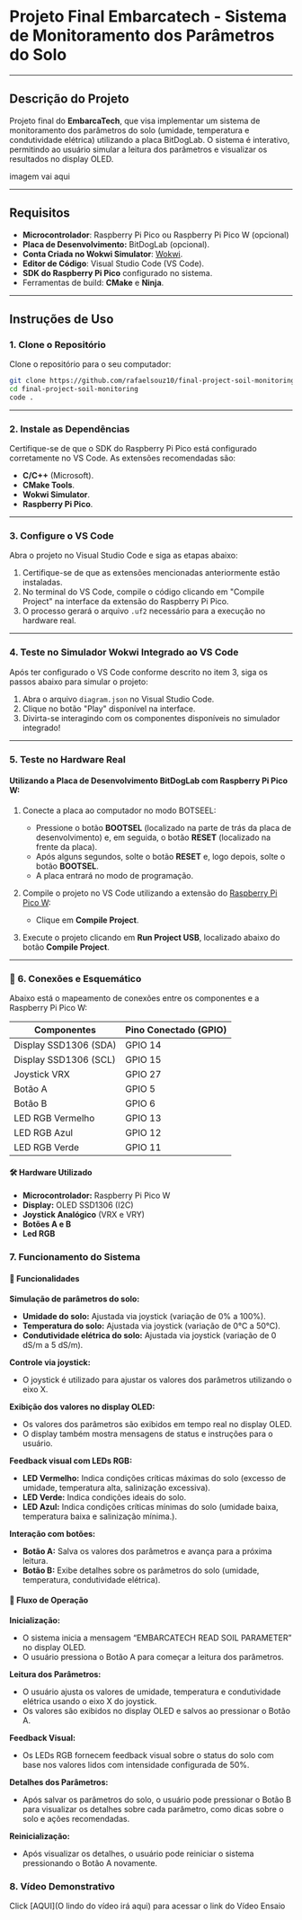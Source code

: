 # Projeto Final Embarcatech - Sistema de Monitoramento dos Parâmetros do Solo

---

## Descrição do Projeto

Projeto final do **EmbarcaTech**, que visa implementar um sistema de monitoramento dos parâmetros do solo (umidade, temperatura e condutividade elétrica) utilizando a placa BitDogLab. O sistema é interativo, permitindo ao usuário simular a leitura dos parâmetros e visualizar os resultados no display OLED.

imagem vai aqui

---

## Requisitos

- **Microcontrolador**: Raspberry Pi Pico ou Raspberry Pi Pico W (opcional)
- **Placa de Desenvolvimento:** BitDogLab (opcional).
- **Conta Criada no Wokwi Simulator**: [Wokwi](https://wokwi.com/).
- **Editor de Código**: Visual Studio Code (VS Code).
- **SDK do Raspberry Pi Pico** configurado no sistema.
- Ferramentas de build: **CMake** e **Ninja**.

---

## Instruções de Uso

### 1. Clone o Repositório

Clone o repositório para o seu computador:
```bash
git clone https://github.com/rafaelsouz10/final-project-soil-monitoring.git
cd final-project-soil-monitoring
code .
```
---

### 2. Instale as Dependências

Certifique-se de que o SDK do Raspberry Pi Pico está configurado corretamente no VS Code. As extensões recomendadas são:

- **C/C++** (Microsoft).
- **CMake Tools**.
- **Wokwi Simulator**.
- **Raspberry Pi Pico**.

---

### 3. Configure o VS Code

Abra o projeto no Visual Studio Code e siga as etapas abaixo:

1. Certifique-se de que as extensões mencionadas anteriormente estão instaladas.
2. No terminal do VS Code, compile o código clicando em "Compile Project" na interface da extensão do Raspberry Pi Pico.
3. O processo gerará o arquivo `.uf2` necessário para a execução no hardware real.

---

### 4. Teste no Simulador Wokwi Integrado ao VS Code

Após ter configurado o VS Code conforme descrito no item 3, siga os passos abaixo para simular o projeto:

1. Abra o arquivo `diagram.json` no Visual Studio Code.
2. Clique no botão "Play" disponível na interface.
3. Divirta-se interagindo com os componentes disponíveis no simulador integrado!

---

### 5. Teste no Hardware Real

#### Utilizando a Placa de Desenvolvimento BitDogLab com Raspberry Pi Pico W:

1. Conecte a placa ao computador no modo BOTSEEL:
   - Pressione o botão **BOOTSEL** (localizado na parte de trás da placa de desenvolvimento) e, em seguida, o botão **RESET** (localizado na frente da placa).
   - Após alguns segundos, solte o botão **RESET** e, logo depois, solte o botão **BOOTSEL**.
   - A placa entrará no modo de programação.

2. Compile o projeto no VS Code utilizando a extensão do [Raspberry Pi Pico W](https://marketplace.visualstudio.com/items?itemName=raspberry-pi.raspberry-pi-pico):
   - Clique em **Compile Project**.

3. Execute o projeto clicando em **Run Project USB**, localizado abaixo do botão **Compile Project**.

---

### 🔌 6. Conexões e Esquemático
Abaixo está o mapeamento de conexões entre os componentes e a Raspberry Pi Pico W:

| **Componentes**        | **Pino Conectado (GPIO)** |
|------------------------|---------------------------|
| Display SSD1306 (SDA)  | GPIO 14                   |
| Display SSD1306 (SCL)  | GPIO 15                   |
| Joystick VRX           | GPIO 27                   |
| Botão A                | GPIO 5                    |
| Botão B                | GPIO 6                    |
| LED RGB Vermelho       | GPIO 13                   |
| LED RGB Azul           | GPIO 12                   |
| LED RGB Verde          | GPIO 11                   |

#### 🛠️ Hardware Utilizado
- **Microcontrolador:** Raspberry Pi Pico W
- **Display:** OLED SSD1306 (I2C)
- **Joystick Analógico** (VRX e VRY)
- **Botões A e B**
- **Led RGB**

### 7. Funcionamento do Sistema

#### 📌 Funcionalidades

**Simulação de parâmetros do solo:**

- **Umidade do solo:** Ajustada via joystick (variação de 0% a 100%).
- **Temperatura do solo:** Ajustada via joystick (variação de 0°C a 50°C).
- **Condutividade elétrica do solo:** Ajustada via joystick (variação de 0 dS/m a 5 dS/m).

**Controle via joystick:**

- O joystick é utilizado para ajustar os valores dos parâmetros utilizando o eixo X.

**Exibição dos valores no display OLED:**

- Os valores dos parâmetros são exibidos em tempo real no display OLED.
- O display também mostra mensagens de status e instruções para o usuário.

**Feedback visual com LEDs RGB:**

- **LED Vermelho:** Indica condições críticas máximas do solo (excesso de umidade, temperatura alta, salinização excessiva).
- **LED Verde:** Indica condições ideais do solo.
- **LED Azul:** Indica condições críticas mínimas do solo (umidade baixa, temperatura baixa e salinização mínima.).

**Interação com botões:**

- **Botão A:** Salva os valores dos parâmetros e avança para a próxima leitura.
- **Botão B:** Exibe detalhes sobre os parâmetros do solo (umidade, temperatura, condutividade elétrica).

#### 📌 Fluxo de Operação

**Inicialização:**

- O sistema inicia a mensagem “EMBARCATECH READ SOIL PARAMETER” no display OLED.
- O usuário pressiona o Botão A para começar a leitura dos parâmetros.

**Leitura dos Parâmetros:**

- O usuário ajusta os valores de umidade, temperatura e condutividade elétrica usando o eixo X do joystick.
- Os valores são exibidos no display OLED e salvos ao pressionar o Botão A.

**Feedback Visual:**

- Os LEDs RGB fornecem feedback visual sobre o status do solo com base nos valores lidos com intensidade configurada de 50%.

**Detalhes dos Parâmetros:**

- Após salvar os parâmetros do solo, o usuário pode pressionar o Botão B para visualizar os detalhes sobre cada parâmetro, como dicas sobre o solo e ações recomendadas.

**Reinicialização:**

- Após visualizar os detalhes, o usuário pode reiniciar o sistema pressionando o Botão A novamente.

### 8. Vídeo Demonstrativo

Click [AQUI](O lindo do vídeo irá aqui) para acessar o link do Vídeo Ensaio